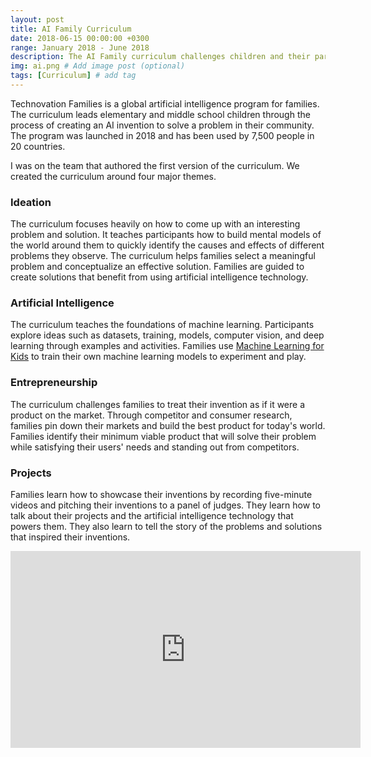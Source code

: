 ```yaml
---
layout: post
title: AI Family Curriculum
date: 2018-06-15 00:00:00 +0300
range: January 2018 - June 2018
description: The AI Family curriculum challenges children and their parents to create an AI invention to solve a problem in their community.
img: ai.png # Add image post (optional)
tags: [Curriculum] # add tag
---
```


Technovation Families is a global artificial intelligence program for families. The curriculum leads elementary and middle school children through the process of creating an AI invention to solve a problem in their community. The program was launched in 2018 and has been used by 7,500 people in 20 countries.

I was on the team that authored the first version of the curriculum. We created the curriculum around four major themes.

### Ideation

The curriculum focuses heavily on how to come up with an interesting problem and solution. It teaches participants how to build mental models of the world around them to quickly identify the causes and effects of different problems they observe. The curriculum helps families select a meaningful problem and conceptualize an effective solution. Families are guided to create solutions that benefit from using artificial intelligence technology.

### Artificial Intelligence

The curriculum teaches the foundations of machine learning. Participants explore ideas such as datasets, training, models, computer vision, and deep learning through examples and activities. Families use [Machine Learning for Kids](https://machinelearningforkids.co.uk/) to train their own machine learning models to experiment and play.

### Entrepreneurship

The curriculum challenges families to treat their invention as if it were a product on the market. Through competitor and consumer research, families pin down their markets and build the best product for today's world. Families identify their minimum viable product that will solve their problem while satisfying their users' needs and standing out from competitors.

### Projects

Families learn how to showcase their inventions by recording five-minute videos and pitching their inventions to a panel of judges. They learn how to talk about their projects and the artificial intelligence technology that powers them. They also learn to tell the story of the problems and solutions that inspired their inventions.

<iframe width="560" height="315" src="https://www.youtube.com/embed/58R80Xk6Hgw" frameborder="0" gesture="media" allow="encrypted-media" allowfullscreen class="center-image"></iframe>
